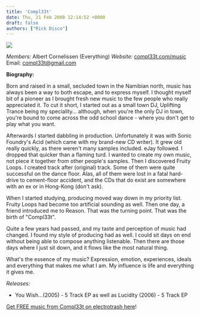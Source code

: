 ```yaml
---
title: 'Compl33t'
date: Thu, 21 Feb 2008 12:14:52 +0000
draft: false
authors: ["Rick Disco"]
---
```


![](/images/compl33t-logo.jpg)

_Members:_ Albert Cornelissen (Everything) _Website:_ [compl33t.com/music](http://compl33t.com/music.) Email: compl33t@gmail.com

**Biography:**

Born and raised in a small, secluded town in the Namibian north, music has always been a way to both escape, and to express myself. I thought myself bit of a pioneer as I brought fresh new music to the few people who really appreciated it. To cut it short, I started out as a small town DJ, Uplifting Trance being my speciality... although, when you're the only DJ in town, you're bound to come across the odd school dance - where you don't get to play what you want.

Afterwards I started dabbling in production. Unfortunately it was with Sonic Foundry's Acid (which came with my brand-new CD writer). It grew old really quickly, as there weren't many samples included. eJay followed. I dropped that quicker than a flaming turd. I wanted to create my own music, not piece it together from other people's samples. Then I discovered Fruity Loops. I created track after (original) track. Some of them were quite successful on the dance floor. Alas, all of them were lost in a fatal hard-drive to cement-floor accident, and the CDs that do exist are somewhere with an ex or in Hong-Kong (don't ask).

When I started studying, producing moved way down in my priority list. Fruity Loops had become too artificial sounding as well. Then one day, a friend introduced me to Reason. That was the turning point. That was the birth of "Compl33t".

Quite a few years had passed, and my taste and perception of music had changed. I found my style of producing had as well. I could sit days on end without being able to compose anything listenable. Then there are those days where I just sit down, and it flows like the most natural thing.

What's the essence of my music? Expression, emotion, experiences, ideals and everything that makes me what I am. My influence is life and everything it gives me.

_Releases:_

*   You Wish...(2005) - 5 Track EP as well as Lucidity (2006) - 5 Track EP

[Get FREE music from Compl33t on electrotrash here](/downloads/#compl33t "electrotrash Downloads")!